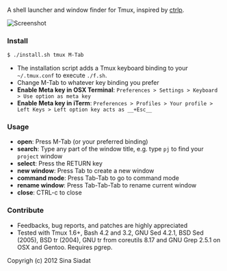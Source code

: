 A shell launcher and window finder for Tmux, inspired by [ctrlp](https://github.com/kien/ctrlp.vim/).

![Screenshot](http://i.imgur.com/cv55F.png)

### Install
``` bash
$ ./install.sh tmux M-Tab
```

* The installation script adds a Tmux keyboard binding to your `~/.tmux.conf` to execute `./f.sh`.
* Change M-Tab to whatever key binding you prefer
* __Enable Meta key in OSX Terminal__: `Preferences > Settings > Keyboard > Use option as meta key`
* __Enable Meta key in iTerm__: `Preferences > Profiles > Your profile > Left Keys > Left option key acts as __+Esc__`

### Usage
* __open__: Press M-Tab (or your preferred binding)
* __search__: Type any part of the window title, e.g. type `pj` to find your `project` window
* __select__: Press the RETURN key
* __new window__: Press Tab to create a new window
* __command mode__: Press Tab-Tab to go to command mode
* __rename window__: Press Tab-Tab-Tab to rename current window
* __close__: CTRL-c to close

### Contribute
* Feedbacks, bug reports, and patches are highly appreciated
* Tested with Tmux 1.6+, Bash 4.2 and 3.2, GNU Sed 4.2.1, BSD Sed (2005), BSD tr (2004), GNU tr from coreutils 8.17 and GNU Grep 2.5.1 on OSX and Gentoo. Requires pgrep.

Copyrigh (c) 2012 Sina Siadat
